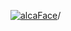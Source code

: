 [![alcaFace](https://camo.githubusercontent.com/2ee094c4af74cb0ec2e19388fccfb809837623e3/68747470733a2f2f7374617469632d63646e2e6a74766e772e6e65742f656d6f7469636f6e732f76312f3332383632362f312e30)](https://twitch.tv/Alca)/

<!--
# My "Popular" CodePens

<table>
	<tr>
		<th></th>
		<th>Title</th>
		<th>Last updated</th>
	</tr>
	<tr>
		<td><a href="https://codepen.io/Alca/pen/BaPaGVZ" rel="nofollow"><img src="https://codepen.io/alca/pen/BaPaGVZ/image/default.png" width="100" height="56.25"></a></td>
		<td><a href="https://codepen.io/Alca/pen/BaPaGVZ" rel="nofollow">A Pen by Jacob Foster</a></td>
		<td>Dec 20, 2022</td>
	</tr>
	<tr>
		<td><a href="https://codepen.io/Alca/pen/BaPaGYR" rel="nofollow"><img src="https://codepen.io/alca/pen/BaPaGYR/image/default.png" width="100" height="56.25"></a></td>
		<td><a href="https://codepen.io/Alca/pen/BaPaGYR" rel="nofollow">A Pen by Jacob Foster</a></td>
		<td>Dec 20, 2022</td>
	</tr>
	<tr>
		<td><a href="https://codepen.io/Alca/pen/YzjzNmN" rel="nofollow"><img src="https://codepen.io/alca/pen/YzjzNmN/image/default.png" width="100" height="56.25"></a></td>
		<td><a href="https://codepen.io/Alca/pen/YzjzNmN" rel="nofollow">A Pen by Jacob Foster</a></td>
		<td>Dec 19, 2022</td>
	</tr>
	<tr>
		<td><a href="https://codepen.io/Alca/pen/poZoNzj" rel="nofollow"><img src="https://codepen.io/alca/pen/poZoNzj/image/default.png" width="100" height="56.25"></a></td>
		<td><a href="https://codepen.io/Alca/pen/poZoNzj" rel="nofollow">A Pen by Jacob Foster</a></td>
		<td>Dec 19, 2022</td>
	</tr>
	<tr>
		<td><a href="https://codepen.io/Alca/pen/bGjGVwR" rel="nofollow"><img src="https://codepen.io/alca/pen/bGjGVwR/image/default.png" width="100" height="56.25"></a></td>
		<td><a href="https://codepen.io/Alca/pen/bGjGVwR" rel="nofollow">A Pen by Jacob Foster</a></td>
		<td>Dec 19, 2022</td>
	</tr>
	<tr>
		<td><a href="https://codepen.io/Alca/pen/PoBYYEZ" rel="nofollow"><img src="https://codepen.io/alca/pen/PoBYYEZ/image/default.png" width="100" height="56.25"></a></td>
		<td><a href="https://codepen.io/Alca/pen/PoBYYEZ" rel="nofollow">Advent of Code 2022 -...</a></td>
		<td>Dec 16, 2022</td>
	</tr>
	<tr>
		<td><a href="https://codepen.io/Alca/pen/bGjbbqe" rel="nofollow"><img src="https://codepen.io/alca/pen/bGjbbqe/image/default.png" width="100" height="56.25"></a></td>
		<td><a href="https://codepen.io/Alca/pen/bGjbbqe" rel="nofollow">A Pen by Jacob Foster</a></td>
		<td>Dec 16, 2022</td>
	</tr>
	<tr>
		<td><a href="https://codepen.io/Alca/pen/poKMRXz" rel="nofollow"><img src="https://codepen.io/alca/pen/poKMRXz/image/default.png" width="100" height="56.25"></a></td>
		<td><a href="https://codepen.io/Alca/pen/poKMRXz" rel="nofollow">A Pen by Jacob Foster</a></td>
		<td>Dec 15, 2022</td>
	</tr>
	<tr>
		<td><a href="https://codepen.io/Alca/pen/dyKBdWb" rel="nofollow"><img src="https://codepen.io/alca/pen/dyKBdWb/image/default.png" width="100" height="56.25"></a></td>
		<td><a href="https://codepen.io/Alca/pen/dyKBdWb" rel="nofollow">Twitch 2022 Recaps Scatterplo...</a></td>
		<td>Dec 15, 2022</td>
	</tr>
	<tr>
		<td><a href="https://codepen.io/Alca/pen/poKmMZw" rel="nofollow"><img src="https://codepen.io/alca/pen/poKmMZw/image/default.png" width="100" height="56.25"></a></td>
		<td><a href="https://codepen.io/Alca/pen/poKmMZw" rel="nofollow">A Pen by Jacob Foster</a></td>
		<td>Dec 14, 2022</td>
	</tr>
</table>

---

###### Last updated: Tue, 20 Dec 2022 05:01:26 GMT
-->
